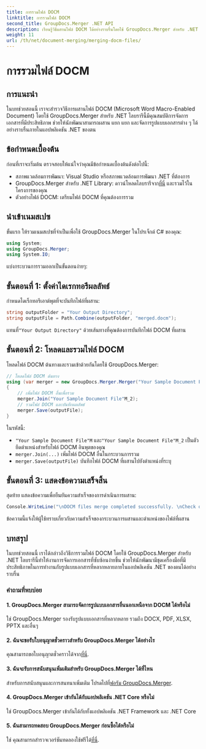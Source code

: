 ```yaml
---
title: การรวมไฟล์ DOCM
linktitle: การรวมไฟล์ DOCM
second_title: GroupDocs.Merger .NET API
description: เรียนรู้วิธีผสานไฟล์ DOCM ได้อย่างราบรื่นโดยใช้ GroupDocs.Merger สำหรับ .NET การจัดการเอกสารที่ง่ายและมีประสิทธิภาพสำหรับแอปพลิเคชัน .NET
weight: 11
url: /th/net/document-merging/merging-docm-files/
---
```


# การรวมไฟล์ DOCM

## การแนะนำ
ในบทช่วยสอนนี้ เราจะสำรวจวิธีการผสานไฟล์ DOCM (Microsoft Word Macro-Enabled Document) โดยใช้ GroupDocs.Merger สำหรับ .NET ไลบรารีนี้มีคุณสมบัติการจัดการเอกสารที่มีประสิทธิภาพ ช่วยให้นักพัฒนาสามารถผสาน แยก แยก และจัดการรูปแบบเอกสารต่าง ๆ ได้อย่างราบรื่นภายในแอปพลิเคชัน .NET ของตน
## ข้อกำหนดเบื้องต้น
ก่อนที่เราจะเริ่มต้น ตรวจสอบให้แน่ใจว่าคุณมีข้อกำหนดเบื้องต้นดังต่อไปนี้:
- สภาพแวดล้อมการพัฒนา: Visual Studio หรือสภาพแวดล้อมการพัฒนา .NET ที่ต้องการ
-  GroupDocs.Merger สำหรับ .NET Library: ดาวน์โหลดไลบรารีจาก[ที่นี่](https://releases.groupdocs.com/merger/net/) และรวมไว้ในโครงการของคุณ
- ตัวอย่างไฟล์ DOCM: เตรียมไฟล์ DOCM ที่คุณต้องการรวม
  

## นำเข้าเนมสเปซ
ขั้นแรก ให้รวมเนมสเปซที่จำเป็นเพื่อใช้ GroupDocs.Merger ในโปรเจ็กต์ C# ของคุณ:
```csharp
using System; 
using GroupDocs.Merger;
using System.IO;
```

แบ่งกระบวนการรวมออกเป็นขั้นตอนง่ายๆ:
## ขั้นตอนที่ 1: ตั้งค่าไดเรกทอรีผลลัพธ์
กำหนดไดเร็กทอรีเอาต์พุตที่จะบันทึกไฟล์ที่ผสาน:
```csharp
string outputFolder = "Your Output Directory";
string outputFile = Path.Combine(outputFolder, "merged.docm");
```
 แทนที่`"Your Output Directory"` ด้วยเส้นทางที่คุณต้องการบันทึกไฟล์ DOCM ที่ผสาน
## ขั้นตอนที่ 2: โหลดและรวมไฟล์ DOCM
โหลดไฟล์ DOCM ต้นทางและรวมเข้าด้วยกันโดยใช้ GroupDocs.Merger:
```csharp
// โหลดไฟล์ DOCM ต้นทาง
using (var merger = new GroupDocs.Merger.Merger("Your Sample Document File"M))
{
    // เพิ่มไฟล์ DOCM อื่นเพื่อรวม
    merger.Join("Your Sample Document File"M_2);
    // รวมไฟล์ DOCM และบันทึกผลลัพธ์
    merger.Save(outputFile);
}
```
ในรหัสนี้:
- `"Your Sample Document File"M` และ`"Your Sample Document File"M_2` เป็นตัวยึดตำแหน่งสำหรับไฟล์ DOCM อินพุตของคุณ
- `merger.Join(...)` เพิ่มไฟล์ DOCM อื่นในกระบวนการรวม
- `merger.Save(outputFile)` บันทึกไฟล์ DOCM ที่ผสานไปยังตำแหน่งที่ระบุ
## ขั้นตอนที่ 3: แสดงข้อความเสร็จสิ้น
สุดท้าย แสดงข้อความเพื่อยืนยันความสำเร็จของการดำเนินการผสาน:
```csharp
Console.WriteLine("\nDOCM files merge completed successfully. \nCheck output in {0}", outputFolder);
```
ข้อความนี้แจ้งให้ผู้ใช้ทราบเกี่ยวกับความสำเร็จของกระบวนการผสานและตำแหน่งของไฟล์ที่ผสาน

## บทสรุป
ในบทช่วยสอนนี้ เราได้กล่าวถึงวิธีการรวมไฟล์ DOCM โดยใช้ GroupDocs.Merger สำหรับ .NET ไลบรารีนี้ทำให้งานการจัดการเอกสารที่ซับซ้อนง่ายขึ้น ช่วยให้นักพัฒนามีชุดเครื่องมือที่มีประสิทธิภาพในการทำงานกับรูปแบบเอกสารที่หลากหลายภายในแอปพลิเคชัน .NET ของตนได้อย่างราบรื่น

### คำถามที่พบบ่อย
#### 1. GroupDocs.Merger สามารถจัดการรูปแบบเอกสารอื่นนอกเหนือจาก DOCM ได้หรือไม่
ใช่ GroupDocs.Merger รองรับรูปแบบเอกสารที่หลากหลาย รวมถึง DOCX, PDF, XLSX, PPTX และอื่นๆ
#### 2. ฉันจะขอรับใบอนุญาตชั่วคราวสำหรับ GroupDocs.Merger ได้อย่างไร
 คุณสามารถขอใบอนุญาตชั่วคราวได้จาก[ที่นี่](https://purchase.groupdocs.com/temporary-license/).
#### 3. ฉันจะรับการสนับสนุนเพิ่มเติมสำหรับ GroupDocs.Merger ได้ที่ไหน
 สำหรับการสนับสนุนและการสนทนาเพิ่มเติม โปรดไปที่[ฟอรัม GroupDocs.Merger](https://forum.groupdocs.com/c/merger/32).
#### 4. GroupDocs.Merger เข้ากันได้กับแอปพลิเคชัน .NET Core หรือไม่
ใช่ GroupDocs.Merger เข้ากันได้กับทั้งแอปพลิเคชัน .NET Framework และ .NET Core
#### 5. ฉันสามารถทดสอบ GroupDocs.Merger ก่อนซื้อได้หรือไม่
 ใช่ คุณสามารถสำรวจเวอร์ชันทดลองใช้ฟรีได้[ที่นี่](https://releases.groupdocs.com/).